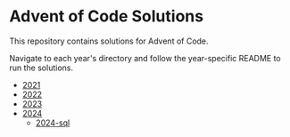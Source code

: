 # Advent of Code Solutions

This repository contains solutions for Advent of Code.

Navigate to each year's directory and follow the year-specific README to run the solutions.

* [2021](/2021/)
* [2022](/2022/)
* [2023](/2023/)
* [2024](/2024/)
  - [2024-sql](/2024-sql/)
